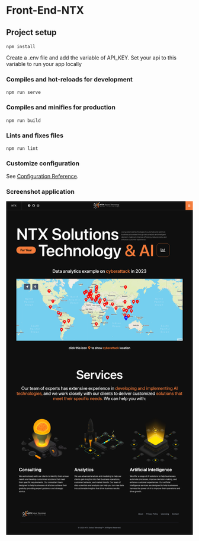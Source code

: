# Front-End-NTX

## Project setup

```
npm install
```

Create a .env file and add the variable of API_KEY. Set your api to this variable to run your app locally

### Compiles and hot-reloads for development

```
npm run serve
```

### Compiles and minifies for production

```
npm run build
```

### Lints and fixes files

```
npm run lint
```

### Customize configuration

See [Configuration Reference](https://cli.vuejs.org/config/).

### Screenshot application
![screenshot](./public/Screenshot_NTX.png)